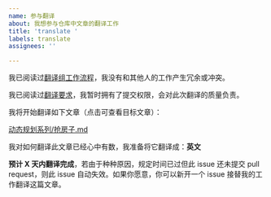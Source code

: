 ```yaml
---
name: 参与翻译
about: 我想参与仓库中文章的翻译工作
title: 'translate '
labels: translate
assignees: ''

---
```


<!-- 标题为“translate + 你要翻译的文章的完整文件路径”，比如“translate 动态规划系列/抢房子.md”

内容一定要按照以下模板，根据你的具体内容进行修改。

若想翻译多篇文章，请开启多个 issue，不要挤在同一个 issue 中发布。

以上为注释，不会显示在 issue 中，下面的内容只需修改两处，文章名字和翻译时间 -->

我已阅读过[翻译组工作流程](https://github.com/labuladong/fucking-algorithm/issues/9)，我没有和其他人的工作产生冗余或冲突。

我已阅读过[翻译要求](https://github.com/labuladong/fucking-algorithm/blob/english/README.md)，我暂时拥有了提交权限，会对此次翻译的质量负责。

我将开始翻译如下文章（点击可查看目标文章）：

<!-- 此处修改为你选择的文章名字和 url -->
[动态规划系列/抢房子.md](https://github.com/labuladong/fucking-algorithm/blob/master/动态规划系列/抢房子.md)

我对如何翻译此文章已经心中有数，我准备将它翻译成：**英文**

<!-- 将 X 替换成你的占有时间，尽可能快，不得多于 7 天，负责视为无效，请把机会让给别人 -->
**预计 X 天内翻译完成**，若由于种种原因，规定时间已过但此 issue 还未提交 pull request，则此 issue 自动失效。如果你愿意，你可以新开一个 issue 接替我的工作翻译这篇文章。